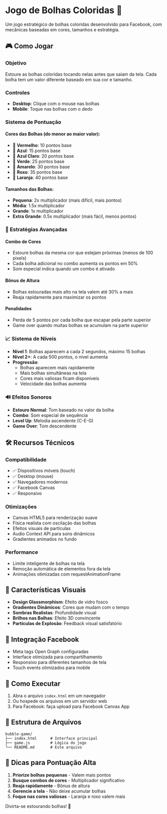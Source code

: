 # Jogo de Bolhas Coloridas 🫧

Um jogo estratégico de bolhas coloridas desenvolvido para Facebook, com mecânicas baseadas em cores, tamanhos e estratégia.

## 🎮 Como Jogar

### Objetivo
Estoure as bolhas coloridas tocando nelas antes que saiam da tela. Cada bolha tem um valor diferente baseado em sua cor e tamanho.

### Controles
- **Desktop**: Clique com o mouse nas bolhas
- **Mobile**: Toque nas bolhas com o dedo

### Sistema de Pontuação

#### Cores das Bolhas (do menor ao maior valor):
- 🔴 **Vermelho**: 10 pontos base
- 🔵 **Azul**: 15 pontos base
- 💙 **Azul Claro**: 20 pontos base
- 💚 **Verde**: 25 pontos base
- 💛 **Amarelo**: 30 pontos base
- 💜 **Roxo**: 35 pontos base
- 🧡 **Laranja**: 40 pontos base

#### Tamanhos das Bolhas:
- **Pequena**: 2x multiplicador (mais difícil, mais pontos)
- **Média**: 1.5x multiplicador
- **Grande**: 1x multiplicador
- **Extra Grande**: 0.5x multiplicador (mais fácil, menos pontos)

### 🎯 Estratégias Avançadas

#### Combo de Cores
- Estoure bolhas da mesma cor que estejam próximas (menos de 100 pixels)
- Cada bolha adicional no combo aumenta os pontos em 50%
- Som especial indica quando um combo é ativado

#### Bônus de Altura
- Bolhas estouradas mais alto na tela valem até 30% a mais
- Reaja rapidamente para maximizar os pontos

#### Penalidades
- Perda de 5 pontos por cada bolha que escapar pela parte superior
- Game over quando muitas bolhas se acumulam na parte superior

### 📈 Sistema de Níveis

- **Nível 1**: Bolhas aparecem a cada 2 segundos, máximo 15 bolhas
- **Nível 2+**: A cada 500 pontos, o nível aumenta
- **Progressão**: 
  - Bolhas aparecem mais rapidamente
  - Mais bolhas simultâneas na tela
  - Cores mais valiosas ficam disponíveis
  - Velocidade das bolhas aumenta

### 🔊 Efeitos Sonoros

- **Estouro Normal**: Tom baseado no valor da bolha
- **Combo**: Som especial de sequência
- **Level Up**: Melodia ascendente (C-E-G)
- **Game Over**: Tom descendente

## 🛠️ Recursos Técnicos

### Compatibilidade
- ✅ Dispositivos móveis (touch)
- ✅ Desktop (mouse)
- ✅ Navegadores modernos
- ✅ Facebook Canvas
- ✅ Responsivo

### Otimizações
- Canvas HTML5 para renderização suave
- Física realista com oscilação das bolhas
- Efeitos visuais de partículas
- Audio Context API para sons dinâmicos
- Gradientes animados no fundo

### Performance
- Limite inteligente de bolhas na tela
- Remoção automática de elementos fora da tela
- Animações otimizadas com requestAnimationFrame

## 🎨 Características Visuais

- **Design Glassmorphism**: Efeito de vidro fosco
- **Gradientes Dinâmicos**: Cores que mudam com o tempo
- **Sombras Realistas**: Profundidade visual
- **Brilhos nas Bolhas**: Efeito 3D convincente
- **Partículas de Explosão**: Feedback visual satisfatório

## 📱 Integração Facebook

- Meta tags Open Graph configuradas
- Interface otimizada para compartilhamento
- Responsivo para diferentes tamanhos de tela
- Touch events otimizados para mobile

## 🚀 Como Executar

1. Abra o arquivo `index.html` em um navegador
2. Ou hospede os arquivos em um servidor web
3. Para Facebook: faça upload para Facebook Canvas App

## 📁 Estrutura de Arquivos

```
bubble-game/
├── index.html      # Interface principal
├── game.js         # Lógica do jogo
└── README.md       # Este arquivo
```

## 🎯 Dicas para Pontuação Alta

1. **Priorize bolhas pequenas** - Valem mais pontos
2. **Busque combos de cores** - Multiplicador significativo
3. **Reaja rapidamente** - Bônus de altura
4. **Gerencie a tela** - Não deixe acumular bolhas
5. **Foque nas cores valiosas** - Laranja e roxo valem mais

Divirta-se estourando bolhas! 🎉